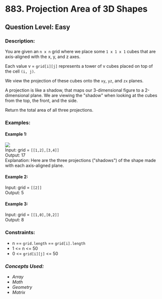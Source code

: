 # 883. Projection Area of 3D Shapes
## Question Level: Easy
### Description:
You are given an `n x n` grid where we place some `1 x 1 x 1` cubes that are axis-aligned with the x, y, and z axes.

Each value v = `grid[i][j]` represents a tower of v cubes placed on top of the cell `(i, j)`.

We view the projection of these cubes onto the `xy`, `yz`, and `zx` planes.

A projection is like a shadow, that maps our 3-dimensional figure to a 2-dimensional plane. We are viewing the "shadow" when looking at the cubes from the top, the front, and the side.

Return the total area of all three projections.

### Examples:
#### Example 1:

<img src="https://s3-lc-upload.s3.amazonaws.com/uploads/2018/08/02/shadow.png"><br>
Input: grid = `[[1,2],[3,4]]`<br>
Output: 17<br>
Explanation: Here are the three projections ("shadows") of the shape made with each axis-aligned plane.<br>
#### Example 2:

Input: grid = `[[2]]`<br>
Output: 5<br>
#### Example 3:

Input: grid = `[[1,0],[0,2]]`<br>
Output: 8<br>


### Constraints:

- n == `grid.length` == `grid[i].length`
- 1 <= n <= 50
- 0 <= `grid[i][j]` <= 50


### <i>Concepts Used:
- Array
- Math
- Geometry
- Matrix </i>
